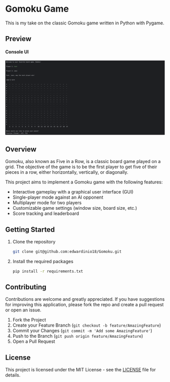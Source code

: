 # Gomoku Game
This is my take on the classic Gomoku game written in Python with Pygame.

## Preview
#### Console UI
![Console UI](assets/Console%20UI.png)

## Overview
Gomoku, also known as Five in a Row, is a classic board game played on a grid. The objective of the game is to be the first player to get five of their pieces in a row, either horizontally, vertically, or diagonally.

This project aims to implement a Gomoku game with the following features:

- Interactive gameplay with a graphical user interface (GUI)
- Single-player mode against an AI opponent
- Multiplayer mode for two players
- Customizable game settings (window size, board size, etc.)
- Score tracking and leaderboard

## Getting Started
1. Clone the repository
   ```bash
   git clone git@github.com:edwardinio18/Gomoku.git
2. Install the required packages
   ```bash
   pip install -r requirements.txt

## Contributing
Contributions are welcome and greatly appreciated. If you have suggestions for improving this application, please fork the repo and create a pull request or open an issue.

1. Fork the Project
2. Create your Feature Branch (`git checkout -b feature/AmazingFeature`)
3. Commit your Changes (`git commit -m 'Add some AmazingFeature'`)
4. Push to the Branch (`git push origin feature/AmazingFeature`)
5. Open a Pull Request

## License
This project is licensed under the MIT License - see the [LICENSE](LICENSE) file for details.